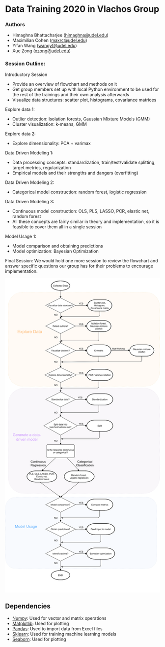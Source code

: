 # Data Training 2020 in Vlachos Group

### Authors
- Himaghna Bhattacharjee (himaghna@udel.edu)
- Maximilian Cohen (maxrc@udel.edu)
- Yifan Wang (wangyf@udel.edu)
- Xue Zong (xzong@udel.edu)

### Session Outline:

Introductory Session
- Provide an overview of flowchart and methods on it
- Get group members set up with local Python environment to be used for the rest of the trainings and their own analysis afterwards
- Visualize data structures: scatter plot, histograms, covariance matrices

Explore data 1:
- Outlier detection: Isolation forests, Gaussian Mixture Models (GMM)
- Cluster visualization: k-means, GMM

Explore data 2:
- Explore dimensionality: PCA + varimax

Data Driven Modeling 1:
- Data processing concepts: standardization, train/test/validate splitting, target metrics, regularization
- Empirical models and their strengths and dangers (overfitting)

Data Driven Modeling 2:
- Categorical model construction: random forest, logistic regression

Data Driven Modeling 3:
- Continuous model construction: OLS, PLS, LASSO, PCR, elastic net, random forest
- All these concepts are fairly similar in theory and implementation, so it is feasible to cover them all in a single session

Model Usage 1:
- Model comparison and obtaining predictions
- Model optimization: Bayesian Optimization

Final Session: We would hold one more session to review the flowchart and answer specific questions our group has for their problems to encourage implementation.

![flowchart](flowchart.svg)



## Dependencies
- [Numpy](https://numpy.org/): Used for vector and matrix operations
- [Matplotlib](https://matplotlib.org/): Used for plotting
- [Pandas](https://pandas.pydata.org/): Used to import data from Excel files
- [Sklearn](https://scikit-learn.org/stable/): Used for training machine learning models
- [Seaborn](https://seaborn.pydata.org/): Used for plotting
